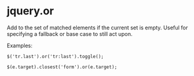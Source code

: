 # jquery.or

Add to the set of matched elements if the current set is empty. Useful for
specifying a fallback or base case to still act upon.

Examples:

    $('tr.last').or('tr:last').toggle();

    $(e.target).closest('form').or(e.target);

